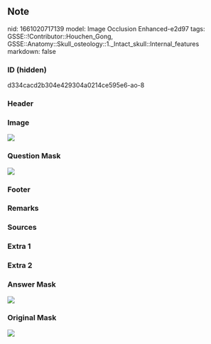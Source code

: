 ## Note
nid: 1661020717139
model: Image Occlusion Enhanced-e2d97
tags: GSSE::!Contributor::Houchen_Gong, GSSE::Anatomy::Skull_osteology::1._Intact_skull::Internal_features
markdown: false

### ID (hidden)
d334cacd2b304e429304a0214ce595e6-ao-8

### Header


### Image
<img src="tmp7avbx42n.png">

### Question Mask
<img src="d334cacd2b304e429304a0214ce595e6-ao-8-Q.svg">

### Footer


### Remarks


### Sources


### Extra 1


### Extra 2


### Answer Mask
<img src="d334cacd2b304e429304a0214ce595e6-ao-8-A.svg">

### Original Mask
<img src="d334cacd2b304e429304a0214ce595e6-ao-O.svg">
